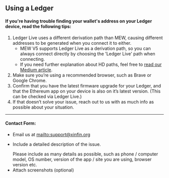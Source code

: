 ## Using a Ledger

#### If you're having trouble finding your wallet's address on your Ledger device, read the following tips:

1. Ledger Live uses a different derivation path than MEW, causing different addresses to be generated when you connect it to either.
   * MEW V5 supports Ledger Live as a derivation path, so you can always connect directly by choosing the 'Ledger Live' path when connecting.
   * If you need further explanation about HD paths, feel free to [read our Medium article](https://medium.com/myetherwallet/hd-wallets-and-derivation-paths-explained-865a643c7bf2).
2. Make sure you’re using a recommended browser, such as  Brave or Google Chrome.
3. Confirm that you have the latest firmware upgrade for your Ledger, and that the Ethereum app on your device is also on it’s latest version. (This can be checked via Ledger Live.)
4. If that doesn’t solve your issue, reach out to us with as much info as possible about your situation.

***

#### Contact Form:

* Email us at <mailto:support@xinfin.org>
* <p>Include a detailed description of the issue.</p>
  <note>Please include as many details as possible, such as phone / computer model, OS number, version of the app / site you are using, browser version etc.</note>
* Attach screenshots (optional)
